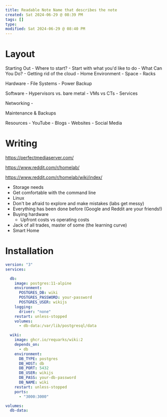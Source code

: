 ```yaml
---
title: Readable Note Name that describes the note
created: Sat 2024-06-29 @ 08:39 PM
tags: []
type: 
modified: Sat 2024-06-29 @ 08:40 PM
---
```

# Layout

Starting Out
	- Where to start?
		- Start with what you'd like to do
	- What Can You Do?
		- Getting rid of the cloud
	- Home Environment
		- Space
		- Racks

Hardware
	- File Systems
	- Power Backup

Software
	- Hypervisors vs. bare metal
	- VMs vs CTs
	- Services

Networking
	- 

Maintenance & Backups

Resources
	- YouTube
	- Blogs
	- Websites
	- Social Media

# Writing

https://perfectmediaserver.com/

https://www.reddit.com/r/homelab/

https://www.reddit.com/r/homelab/wiki/index/

- Storage needs
- Get comfortable with the command line
- Linux
- Don't be afraid to explore and make mistakes (labs get messy)
- Everything has been done before (Google and Reddit are your friends!)
- Buying hardware
	- Upfront costs vs operating costs
- Jack of all trades, master of some (the learning curve)
- Smart Home


# Installation

```yaml
version: "3"
services:

  db:
    image: postgres:11-alpine
    environment:
      POSTGRES_DB: wiki
      POSTGRES_PASSWORD: your-password
      POSTGRES_USER: wikijs
    logging:
      driver: "none"
    restart: unless-stopped
    volumes:
      - db-data:/var/lib/postgresql/data

  wiki:
    image: ghcr.io/requarks/wiki:2
    depends_on:
      - db
    environment:
      DB_TYPE: postgres
      DB_HOST: db
      DB_PORT: 5432
      DB_USER: wikijs
      DB_PASS: your-db-password
      DB_NAME: wiki
    restart: unless-stopped
    ports:
      - "3000:3000"

volumes:
  db-data:
```